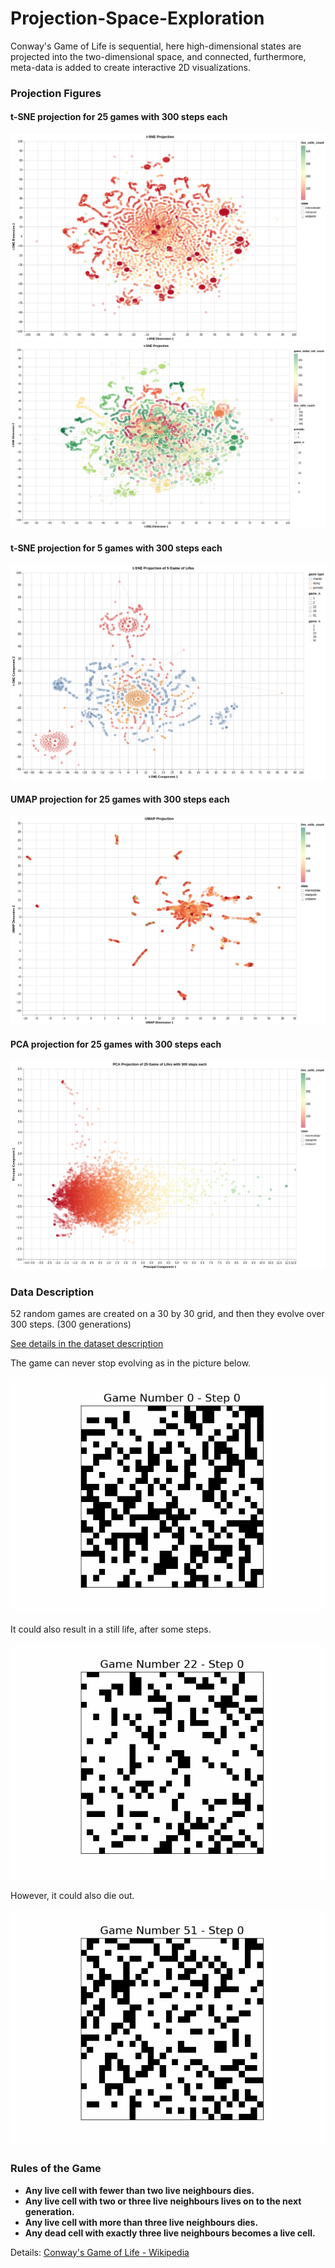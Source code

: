 # Projection-Space-Exploration
Conway's Game of Life is sequential, here high-dimensional states are projected into the two-dimensional space, and connected, furthermore, meta-data is added to create interactive 2D visualizations.

### Projection Figures

#### t-SNE projection for 25 games with 300 steps each
![t-SNE](https://github.com/matgege/Projection-Space-Exploration/blob/creation/projection_figures/t-SNE.png)
![t-SNE](https://github.com/matgege/Projection-Space-Exploration/blob/creation/projection_figures/t-SNE_initial_cell_count.png)

#### t-SNE projection for 5 games with 300 steps each
![t-SNE](https://github.com/matgege/Projection-Space-Exploration/blob/creation/projection_figures/t-SNE_metadata.png)

#### UMAP projection for 25 games with 300 steps each
![UMAP](https://github.com/matgege/Projection-Space-Exploration/blob/creation/projection_figures/UMAP.png)

#### PCA projection for 25 games with 300 steps each
![PCA](https://github.com/matgege/Projection-Space-Exploration/blob/creation/projection_figures/PCA.png)

### Data Description
52 random games are created on a 30 by 30 grid, and then they evolve over 300 steps. (300 generations)

[See details in the dataset description](https://github.com/matgege/Projection-Space-Exploration/blob/creation/Dataset%20description.pdf)

The game can never stop evolving as in the picture below.

![Game_0](/game_gifs/game_0.gif)

It could also result in a still life, after some steps.

![Game_22](/game_gifs/game_22.gif)

However, it could also die out.

![Game_51](/game_gifs/game_51.gif)

### Rules of the Game
- **Any live cell with fewer than two live neighbours dies.**
- **Any live cell with two or three live neighbours lives on to the next generation.**
- **Any live cell with more than three live neighbours dies.**
- **Any dead cell with exactly three live neighbours becomes a live cell.**

Details: [Conway's Game of Life - Wikipedia](https://en.wikipedia.org/wiki/Conway%27s_Game_of_Life)
